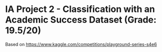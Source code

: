 ﻿# IA Project 2 - Classification with an Academic Success Dataset (Grade: 19.5/20)

Based on https://www.kaggle.com/competitions/playground-series-s4e6
